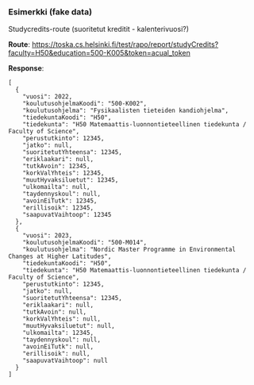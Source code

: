 ### Esimerkki (fake data)

Studycredits-route (suoritetut kreditit - kalenterivuosi?)

**Route**: https://toska.cs.helsinki.fi/test/rapo/report/studyCredits?faculty=H50&education=500-K005&token=acual_token

**Response**:

```
[
  {
    "vuosi": 2022,
    "koulutusohjelmaKoodi": "500-K002",
    "koulutusohjelma": "Fysikaalisten tieteiden kandiohjelma",
    "tiedekuntaKoodi": "H50",
    "tiedekunta": "H50 Matemaattis-luonnontieteellinen tiedekunta / Faculty of Science",
    "perustutkinto": 12345,
    "jatko": null,
    "suoritetutYhteensa": 12345,
    "eriklaakari": null,
    "tutkAvoin": 12345,
    "korkValYhteis": 12345,
    "muutHyvaksiluetut": 12345,
    "ulkomailta": null,
    "taydennyskoul": null,
    "avoinEiTutk": 12345,
    "erillisoik": 12345,
    "saapuvatVaihtoop": 12345
  },
  {
    "vuosi": 2023,
    "koulutusohjelmaKoodi": "500-M014",
    "koulutusohjelma": "Nordic Master Programme in Environmental Changes at Higher Latitudes",
    "tiedekuntaKoodi": "H50",
    "tiedekunta": "H50 Matemaattis-luonnontieteellinen tiedekunta / Faculty of Science",
    "perustutkinto": 12345,
    "jatko": null,
    "suoritetutYhteensa": 12345,
    "eriklaakari": null,
    "tutkAvoin": null,
    "korkValYhteis": null,
    "muutHyvaksiluetut": null,
    "ulkomailta": 12345,
    "taydennyskoul": null,
    "avoinEiTutk": null,
    "erillisoik": null,
    "saapuvatVaihtoop": null
  }
]
```
